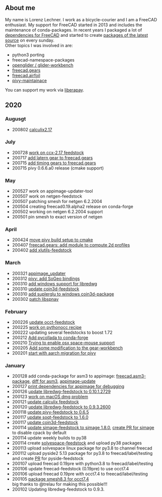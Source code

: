 ## About me
My name is Lorenz Lechner. I work as a bicycle-courier and I am a FreeCAD enthusiast. My support for FreeCAD started in 2013 and includes the maintenance of conda-packages. In recent years I packaged a lot of [dependencies for FreeCAD](https://github.com/FreeCAD/FreeCAD_Conda) and started to create [packages of the latest source](https://github.com/looooo/freecad-feedstock) on every sunday.  
Other topics I was involved in are:
- python3 porting
- freecad-namespace-packages
- [openglider / glider-workbench](https://github.com/booya-at/OpenGlider)
- [freecad.gears](https://github.com/looooo/freecad.gears)
- [freecad.airfoil](https://github.com/looooo/freecad.airfoil)
- [pivy-maintainace](https://github.com/coin3d/pivy)

You can support my work via [liberapay](https://de.liberapay.com/looooo/).


## 2020

### Augusgt

* 200802 [calculix2.17](https://github.com/conda-forge/calculix-feedstock/pull/15)

### July

* 200728 [work on ccx-2.17 feedstock](https://github.com/conda-forge/calculix-feedstock/pull/15)
* 200717 [add latern gear to freecad.gears](https://github.com/looooo/freecad.gears/commit/ecca07dcad1f51e1bac3bdbf5cf4972999673de3)
* 200715 [add timing gears to freecad.gears](https://github.com/looooo/freecad.gears/commit/9757de0c58a6fec58686aa9d7822e7d7c93383fb)
* 200715 pivy 0.6.6.a0 release (cmake support) 

### May
* 200527 work on appimage-updater-tool
* 200507 work on netgen-feedstock
* 200507 patching smesh for netgen 6.2.2004
* 200504 creating freecad0.19.alpha2 release on conda-forge
* 200502 working on netgen 6.2.2004 support
* 200501 pin smesh to exact version of netgen

### April
* 200424 [move pivy build setup to cmake](https://github.com/coin3d/pivy/pull/69)
* 200407 [freecad.gears: add module to compute 2d profiles](https://github.com/looooo/freecad.gears/issues/38)
* 200402 [add xlutils-feedstock](https://github.com/conda-forge/xlutils-feedstock)

### March
* 200321 [appimage_updater](https://github.com/FreeCAD/FreeCAD_Conda/tree/master/appimage-updater-bridge)
* 200312 [pivy: add SoGeo bindings](https://github.com/coin3d/pivy/commit/3b073f4309bd952f3078088178d9985f1969c556)
* 200310 [add windows support for libredwg](https://github.com/conda-forge/libredwg-feedstock/pull/23)
* 200310 [update coin3d-feedstock](https://github.com/conda-forge/coin3d-feedstock/pull/17)
* 200310 [add suplerglu to windows coin3d-package](https://github.com/coin3d/coin/issues/375)
* 200302 [patch libspnav](https://github.com/conda-forge/libspnav-feedstock/commit/317881d07573ea6a195d5e985dc06328be93e88e)

### February

* 200226 [update occt-feedstock](https://github.com/conda-forge/occt-feedstock/pull/35)
* 200225 [work on pythonocc recipe](https://github.com/conda-forge/staged-recipes/pull/10919)
* 200222 updating several feedstocks to boost 1.72 
* 200212 [Add pycollada to conda-forge](https://github.com/conda-forge/staged-recipes/pull/10837)
* 200210 [Trying to enable osx space-mouse support](https://github.com/looooo/freecad-feedstock/commit/20646baef17a688191a759c4b641487f7a30cbbf)
* 200205 [Add some modification to the gear-workbench](https://github.com/looooo/freecad.gears/compare/f77e2793ef97def9bf7f8c7ceca540714a3e66d4...3eea5eb8ca3870042c17d976972683d691b7a7dd)
* 200201 [start with aarch migration for pivy](https://github.com/conda-forge/conda-forge-pinning-feedstock/pull/388)

### January

* 200128 add conda-package for asm3 to appimage: [freecad.asm3-package](https://github.com/FreeCAD/FreeCAD_Conda/tree/master/freecad.asm3), [diff for asm3](https://github.com/realthunder/FreeCAD_assembly3/pull/283), [appimage-update](https://github.com/FreeCAD/FreeCAD-AppImage/commit/3bc8bb415c1050576d8f9bf2a2d8b46a4fa91bfc)
* 200127 [print dependencies for appimage for debugging](https://github.com/FreeCAD/FreeCAD-AppImage/pull/32)
* 200126 [update libredwg-feedstock to 0.10.1.2729](https://github.com/conda-forge/libredwg-feedstock/pull/14)
* 200123 [work on macOS dmg problem](https://forum.freecadweb.org/viewtopic.php?f=22&t=42644)
* 200121 [update calculix feedstock](https://github.com/conda-forge/calculix-feedstock/pull/13)
* 200120 [update libredwg-feedstock to 0.9.3.2600](https://github.com/conda-forge/libredwg-feedstock/pull/10)
* 200118 [update pivy-feedstock to 0.6.5](https://github.com/conda-forge/pivy-feedstock/pull/22)
* 200117 [update soqt-feedstock to 1.6.0](https://github.com/conda-forge/soqt-feedstock/pull/6)
* 200117 [update coin3d-feedstock](https://github.com/conda-forge/coin3d-feedstock/pull/15)
* 200114 [update simage-feedstock to simage 1.8.0](https://github.com/conda-forge/simage-feedstock/pull/11#partial-pull-merging), [create PR for simage](https://github.com/coin3d/simage/pull/31) to disable cpack by default
* 200114 update weekly builds to py38
* 200114 create [solvespace-feedstock](https://github.com/looooo/solvespace-feedstock) and upload py38 packages
* 200113 upload solvespace linux package for py3.8 to channel freecad  
* 200112 upload pyside2 5.13 package for py3.8 to freecad/label/testing
and create [PR](https://github.com/conda-forge/pyside2-feedstock/pull/62) for pyside-feedstock
* 200107 upload freecad 0.19pre with python3.8 to freecad/label/testing
* 200106 update freecad-feedstock (0.19pre) to use occt7.4
* 200106 upload freecad 0.19pre with occt7.4 to freecad/label/testing
* 200105 [package smesh8.3 for occt7.4](https://github.com/conda-forge/smesh-feedstock/pull/27)  
big thanks to @trelau for making this possible!!!
* 200102 Updating libredwg-feedstock to 0.9.3.
